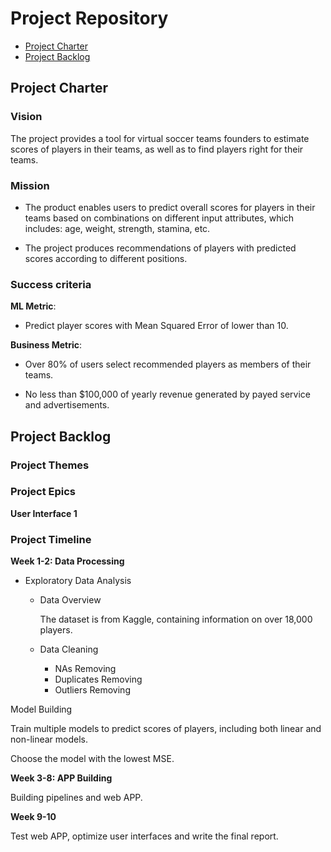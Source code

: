 # Project Repository

<!-- toc -->

- [Project Charter](#project-charter)
- [Project Backlog](#project-backlog)


<!-- tocstop -->

## Project Charter 

### Vision

The project provides a tool for virtual soccer teams founders to estimate scores of players in their teams, as well as to find players right for their teams.

### Mission

- The product enables users to predict overall scores for players in their teams based on combinations on different input attributes, which includes: age, weight, strength, stamina, etc.

- The project produces recommendations of players with predicted scores according to different positions.

### Success criteria 

**ML Metric**: 

- Predict player scores with Mean Squared Error of  lower than 10. 

**Business Metric**: 

- Over 80% of users select recommended players as members of their teams.

- No less than $100,000 of yearly revenue generated by payed service and advertisements.

## Project Backlog

### Project Themes

### Project Epics

**User Interface 1**

### Project Timeline

**Week 1-2: Data Processing**

- Exploratory Data Analysis

  * Data Overview

    The dataset is from Kaggle, containing information on over 18,000 players.

  * Data Cleaning
      
      + NAs Removing
      + Duplicates Removing
      + Outliers Removing



 Model Building

  Train multiple models to predict scores of players, including both linear and non-linear models. 

  Choose the model with the lowest MSE.

**Week 3-8: APP Building**

Building pipelines and web APP.

**Week 9-10**

Test web APP, optimize user interfaces and write the final report.


<!--stackedit_data:
eyJoaXN0b3J5IjpbMTkxOTYzNjIwNywxMTY4OTg2MTgsLTEyNz
UwNTg1ODgsLTE0MzMxMDY4MzgsLTE0OTk2MzcxNDYsLTIyOTA4
OTE1MSwxNzg4Nzk0MDE2LDE1MTk3NjcwNDQsLTk4MjU1MTYyNC
wtODg1MTk0MzYsNTU0NDc0ODM3LDE1NzAxMzU5MTIsMTc1ODEy
MzM5NywzMjgwOTA4MjUsNTkzNzE4ODQyLC0xMTQwODA5MTk3LD
c5OTMzODU0MCwtMTQyMzkyNTE0NF19
-->